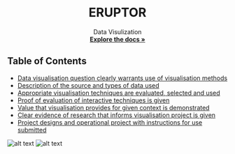 
<!-- PROJECT LOGO -->
<br />
<p align="center">

  <h1 align="center">ERUPTOR</h1>

  <p align="center">
    Data Visulization
    <br />
    <a href="https://github.com/curtisadams28/Eruptor"><strong>Explore the docs »</strong></a>
  </p>
</p>



<!-- TABLE OF CONTENTS -->
## Table of Contents

* [Data visualisation question clearly warrants use of visualisation methods](#about-the-project)
* [ Description of the source and types of data used](#getting-started)
* [ Appropriate visualisation techniques are evaluated, selected and used](#usage)
* [Proof of evaluation of interactive techniques is given](#contributing)
* [Value that visualisation provides for given context is demonstrated](#license)
* [Clear evidence of research that informs visualisation project is given](#contact)
* [Project designs and operational project with instructions for use submitted](#acknowledgements)



![alt text](https://serving.photos.photobox.com/84219340f42ac04e847de8035d3f6f635bd1b1434ec51519849bced10d02e9ebdd5ebce3.jpg)
![alt text](https://serving.photos.photobox.com/712264335b0007cf7954e420610e4b81dc776625703acec08c24ae1c4b865dc6591a4043.jpg)
